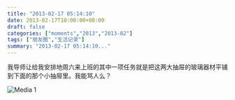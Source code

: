 ```yaml
---
title: "2013-02-17 05:14:10"
date: 2013-02-17T10:00:00+08:00
draft: false
categories: ["moments","2013","2013-02"]
tags: ["朋友圈","生活记录"]
summary: "2013-02-17 05:14:10..."
---
```


我导师让给我安排地周六来上班的其中一项任务就是把这两大抽屉的玻璃器材平铺到下面的那个小抽屉里。我能骂人么？

![Media 1](/Moments/photos/2013-02-17/201302170514100.jpg)
